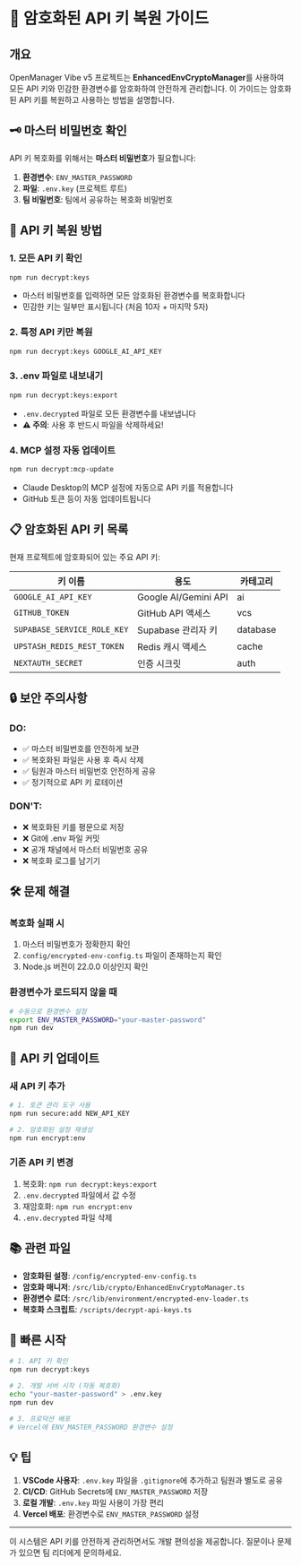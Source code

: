 # 🔐 암호화된 API 키 복원 가이드

## 개요

OpenManager Vibe v5 프로젝트는 **EnhancedEnvCryptoManager**를 사용하여 모든 API 키와 민감한 환경변수를 암호화하여 안전하게 관리합니다. 이 가이드는 암호화된 API 키를 복원하고 사용하는 방법을 설명합니다.

## 🗝️ 마스터 비밀번호 확인

API 키 복호화를 위해서는 **마스터 비밀번호**가 필요합니다:

1. **환경변수**: `ENV_MASTER_PASSWORD`
2. **파일**: `.env.key` (프로젝트 루트)
3. **팀 비밀번호**: 팀에서 공유하는 복호화 비밀번호

## 🚀 API 키 복원 방법

### 1. 모든 API 키 확인

```bash
npm run decrypt:keys
```

- 마스터 비밀번호를 입력하면 모든 암호화된 환경변수를 복호화합니다
- 민감한 키는 일부만 표시됩니다 (처음 10자 + 마지막 5자)

### 2. 특정 API 키만 복원

```bash
npm run decrypt:keys GOOGLE_AI_API_KEY
```

### 3. .env 파일로 내보내기

```bash
npm run decrypt:keys:export
```

- `.env.decrypted` 파일로 모든 환경변수를 내보냅니다
- **⚠️ 주의**: 사용 후 반드시 파일을 삭제하세요!

### 4. MCP 설정 자동 업데이트

```bash
npm run decrypt:mcp-update
```

- Claude Desktop의 MCP 설정에 자동으로 API 키를 적용합니다
- GitHub 토큰 등이 자동 업데이트됩니다

## 📋 암호화된 API 키 목록

현재 프로젝트에 암호화되어 있는 주요 API 키:

| 키 이름                     | 용도                 | 카테고리 |
| --------------------------- | -------------------- | -------- |
| `GOOGLE_AI_API_KEY`         | Google AI/Gemini API | ai       |
| `GITHUB_TOKEN`              | GitHub API 액세스    | vcs      |
| `SUPABASE_SERVICE_ROLE_KEY` | Supabase 관리자 키   | database |
| `UPSTASH_REDIS_REST_TOKEN`  | Redis 캐시 액세스    | cache    |
| `NEXTAUTH_SECRET`           | 인증 시크릿          | auth     |

## 🔒 보안 주의사항

### DO:

- ✅ 마스터 비밀번호를 안전하게 보관
- ✅ 복호화된 파일은 사용 후 즉시 삭제
- ✅ 팀원과 마스터 비밀번호 안전하게 공유
- ✅ 정기적으로 API 키 로테이션

### DON'T:

- ❌ 복호화된 키를 평문으로 저장
- ❌ Git에 .env 파일 커밋
- ❌ 공개 채널에서 마스터 비밀번호 공유
- ❌ 복호화 로그를 남기기

## 🛠️ 문제 해결

### 복호화 실패 시

1. 마스터 비밀번호가 정확한지 확인
2. `config/encrypted-env-config.ts` 파일이 존재하는지 확인
3. Node.js 버전이 22.0.0 이상인지 확인

### 환경변수가 로드되지 않을 때

```bash
# 수동으로 환경변수 설정
export ENV_MASTER_PASSWORD="your-master-password"
npm run dev
```

## 🔄 API 키 업데이트

### 새 API 키 추가

```bash
# 1. 토큰 관리 도구 사용
npm run secure:add NEW_API_KEY

# 2. 암호화된 설정 재생성
npm run encrypt:env
```

### 기존 API 키 변경

1. 복호화: `npm run decrypt:keys:export`
2. `.env.decrypted` 파일에서 값 수정
3. 재암호화: `npm run encrypt:env`
4. `.env.decrypted` 파일 삭제

## 📚 관련 파일

- **암호화된 설정**: `/config/encrypted-env-config.ts`
- **암호화 매니저**: `/src/lib/crypto/EnhancedEnvCryptoManager.ts`
- **환경변수 로더**: `/src/lib/environment/encrypted-env-loader.ts`
- **복호화 스크립트**: `/scripts/decrypt-api-keys.ts`

## 🚀 빠른 시작

```bash
# 1. API 키 확인
npm run decrypt:keys

# 2. 개발 서버 시작 (자동 복호화)
echo "your-master-password" > .env.key
npm run dev

# 3. 프로덕션 배포
# Vercel에 ENV_MASTER_PASSWORD 환경변수 설정
```

## 💡 팁

1. **VSCode 사용자**: `.env.key` 파일을 `.gitignore`에 추가하고 팀원과 별도로 공유
2. **CI/CD**: GitHub Secrets에 `ENV_MASTER_PASSWORD` 저장
3. **로컬 개발**: `.env.key` 파일 사용이 가장 편리
4. **Vercel 배포**: 환경변수로 `ENV_MASTER_PASSWORD` 설정

---

이 시스템은 API 키를 안전하게 관리하면서도 개발 편의성을 제공합니다.
질문이나 문제가 있으면 팀 리더에게 문의하세요.
